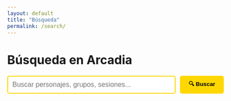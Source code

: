 ```yaml
---
layout: default
title: "Búsqueda"
permalink: /search/
---
```


# Búsqueda en Arcadia

<form id="search-form" action="{{ site.baseurl }}/search/" method="get">
  <input type="text" id="search-box" name="query" placeholder="Buscar personajes, grupos, sesiones..." value="">
  <button type="submit">🔍 Buscar</button>
</form>

<div id="search-results"></div>

<script type="text/javascript" src="{{ site.baseurl }}/assets/js/search.js"></script>

<script>
// Initialize search on page load
document.addEventListener('DOMContentLoaded', function() {
  var searchBox = document.getElementById('search-box');
  var searchResults = document.getElementById('search-results');
  
  // Get search term from URL
  var urlParams = new URLSearchParams(window.location.search);
  var searchTerm = urlParams.get('query');
  
  if (searchTerm) {
    searchBox.value = searchTerm;
    performSearch(searchTerm);
  }
  
  function performSearch(term) {
    if (!term) return;
    
    // Load search data and perform search
    fetch('{{ site.baseurl }}/search.json')
      .then(response => response.json())
      .then(data => {
        var results = simpleSearch(term, data);
        displayResults(results);
      })
      .catch(error => {
        console.error('Search error:', error);
        searchResults.innerHTML = '<p>Error al realizar la búsqueda. Inténtalo de nuevo.</p>';
      });
  }
  
  function simpleSearch(searchTerm, data) {
    var results = [];
    var lowerTerm = searchTerm.toLowerCase();
    
    data.forEach(function(item, index) {
      if (!item.title || !item.content) return;
      
      var searchContent = (item.title + ' ' + item.content).toLowerCase();
      
      if (searchContent.indexOf(lowerTerm) !== -1) {
        results.push({
          title: item.title,
          url: item.url,
          content: item.content,
          category: item.category || 'General'
        });
      }
    });
    
    return results;
  }
  
  function displayResults(results) {
    if (!results || results.length === 0) {
      searchResults.innerHTML = '<p>No se encontraron resultados para "' + searchBox.value + '".</p>';
      return;
    }
    
    var html = '<h3>Resultados de búsqueda (' + results.length + '):</h3>';
    
    results.forEach(function(result) {
      html += '<div class="search-result">';
      html += '<h4><a href="' + result.url + '">' + result.title + '</a></h4>';
      
      // Show a snippet of content
      var snippet = result.content.substring(0, 200);
      if (result.content.length > 200) snippet += '...';
      html += '<p>' + snippet + '</p>';
      
      html += '<small>Categoría: ' + result.category + '</small>';
      html += '</div>';
    });
    
    searchResults.innerHTML = html;
  }
});
</script>

<style>
#search-form {
  margin: 20px 0;
  display: flex;
  gap: 10px;
}

#search-box {
  flex: 1;
  padding: 10px;
  border: 2px solid #FFD700;
  border-radius: 5px;
  font-size: 16px;
}

#search-form button {
  padding: 10px 20px;
  background: #FFD700;
  color: #000;
  border: none;
  border-radius: 5px;
  font-weight: bold;
  cursor: pointer;
}

#search-form button:hover {
  background: #FFA500;
}

.search-result {
  background: rgba(255, 215, 0, 0.1);
  padding: 15px;
  margin: 10px 0;
  border-left: 4px solid #FFD700;
  border-radius: 5px;
}

.search-result h3 {
  margin: 0 0 10px 0;
}

.search-result h3 a {
  color: #FFD700;
  text-decoration: none;
}

.search-result h3 a:hover {
  text-decoration: underline;
}

.search-result p {
  margin: 10px 0;
  line-height: 1.5;
}

.search-result small {
  color: #999;
  font-style: italic;
}
</style>